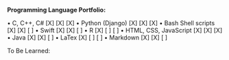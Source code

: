 **Programming Language Portfolio:**

•	C, C++, C# [X] [X] [X]
•	Python (Django) [X] [X] [X]
•	Bash Shell scripts [X] [X] [ ]
•	Swift [X] [X] [ ]
•	R [X] [ ] [ ]
•	HTML, CSS, JavaScript [X] [X] [X]
•   Java [X] [X] [ ]
•   LaTex [X] [ ] [ ]
•   Markdown [X] [X] [ ]

To Be Learned:

